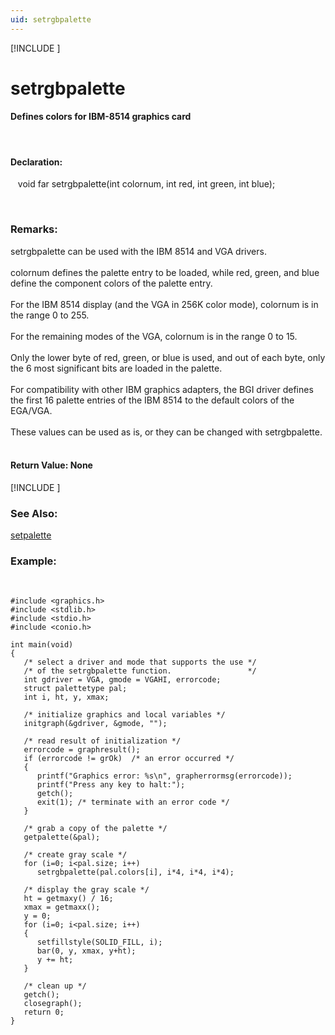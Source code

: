 ```yaml
---
uid: setrgbpalette
---
```

[!INCLUDE [](graphics_header.md)]
# setrgbpalette

#### Defines colors for IBM-8514 graphics card

<br>

#### Declaration:
&nbsp;&nbsp;&nbsp;void far setrgbpalette(int colornum, int red, int green, int blue);

<br>

### Remarks:
setrgbpalette can be used with the IBM 8514 and VGA drivers.<br><br>
colornum defines the palette entry to be loaded, while red, green, and blue define the component colors of the palette entry.<br><br>
For the IBM 8514 display (and the VGA in 256K color mode), colornum is in the range 0 to 255.<br><br>
For the remaining modes of the VGA, colornum is in the range 0 to 15.<br><br>
Only the lower byte of red, green, or blue is used, and out of each byte, only the 6 most significant bits are loaded in the palette.<br><br>
For compatibility with other IBM graphics adapters, the BGI driver defines the first 16 palette entries of the IBM 8514 to the default colors of the EGA/VGA.<br><br>
These values can be used as is, or they can be changed with setrgbpalette.<br><br>

#### Return Value:  None

[!INCLUDE [](portability.md)]

### See Also:
<div class="data"><a href="setpalette.md">  setpalette</a>
<br></div>

### Example:

<br>

```
#include <graphics.h>
#include <stdlib.h>
#include <stdio.h>
#include <conio.h>

int main(void)
{
   /* select a driver and mode that supports the use */
   /* of the setrgbpalette function.                 */
   int gdriver = VGA, gmode = VGAHI, errorcode;
   struct palettetype pal;
   int i, ht, y, xmax;

   /* initialize graphics and local variables */
   initgraph(&gdriver, &gmode, "");

   /* read result of initialization */
   errorcode = graphresult();
   if (errorcode != grOk)  /* an error occurred */
   {
      printf("Graphics error: %s\n", grapherrormsg(errorcode));
      printf("Press any key to halt:");
      getch();
      exit(1); /* terminate with an error code */
   }

   /* grab a copy of the palette */
   getpalette(&pal);

   /* create gray scale */
   for (i=0; i<pal.size; i++)
      setrgbpalette(pal.colors[i], i*4, i*4, i*4);

   /* display the gray scale */
   ht = getmaxy() / 16;
   xmax = getmaxx();
   y = 0;
   for (i=0; i<pal.size; i++)
   {
      setfillstyle(SOLID_FILL, i);
      bar(0, y, xmax, y+ht);
      y += ht;
   }

   /* clean up */
   getch();
   closegraph();
   return 0;
}
```

<br>